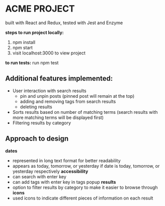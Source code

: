 

# ACME PROJECT
built with React and Redux, tested with Jest and Enzyme

**steps to run project locally:**
1. npm install
2. npm start
3. visit localhost:3000 to view project

**to run tests:**
run npm test

## Additional features implemented:
 * User interaction with search results 
     * pin and unpin posts (pinned post will remain at the top)
     * adding and removing tags from search results
     * deleting results
 * Sorts results based on number of matching terms (search results with more matching terms will be displayed first) 
 * Filtering results by category
 
## Approach to design
**dates** 
 * represented in long text format for better readability 
 * appears as today, tomorrow, or yesterday if date is today, tomorrow, or yesterday respectively
**accessibility**
 * can search with enter key
 * can add tags with enter key in tags popup
**results**
 * option to filter results by category to make it easier to browse through
**icons**
 * used icons to indicate different pieces of information on each result
